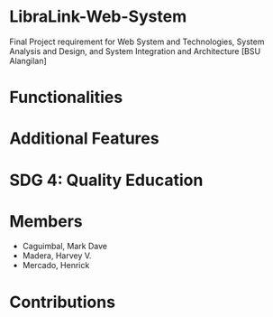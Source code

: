 # LibraLink-Web-System
Final Project requirement for Web System and Technologies, System Analysis and Design, and System Integration and Architecture [BSU Alangilan]

# Functionalities

# Additional Features

# SDG 4: Quality Education

# Members
* Caguimbal, Mark Dave
* Madera, Harvey V.
* Mercado, Henrick

# Contributions
